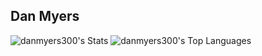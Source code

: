 ## Dan Myers
![danmyers300's Stats](https://github-readme-stats.vercel.app/api?username=danmyers300&theme=algolia&show_icons=true&hide_border=true&count_private=true) ![danmyers300's Top Languages](https://github-readme-stats.vercel.app/api/top-langs/?username=danmyers300&theme=algolia&show_icons=true&hide_border=true&layout=compact)
<!--![danmyers300's Streak](https://github-readme-streak-stats.herokuapp.com/?user=danmyers300&theme=algolia&hide_border=true)-->

